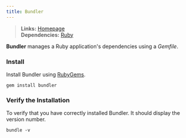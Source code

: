 ```yaml
---
title: Bundler
---
```


> **Links:** [Homepage](http://gembundler.com/)  
> **Dependencies:** [Ruby](/ruby/)

**Bundler** manages a Ruby application's dependencies using a *Gemfile*.


### Install

Install Bundler using [RubyGems](http://rubygems.org/).

	gem install bundler


### Verify the Installation

To verify that you have correctly installed Bundler. It should display the version number.

	bundle -v
